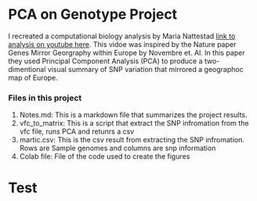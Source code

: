# PCA on Genotype Project 

I recreated a computational biology analysis by Maria Nattestad [link to analysis on youtube here](https://www.youtube.com/watch?v=-PCKK_nwFdA&feature=youtu.be). This vidoe was inspired by the Nature paper Genes Mirror Georgraphy within Europe by Novembre et. Al. In this paper they used Principal Component Analysis (PCA) to produce a two-dimentional visual summary of SNP variation that mirrored a geographoc map of Europe.


### Files in this project

1. Notes.md: This is a markdown file that summarizes the project results.
2. vfc_to_matrix: This is a script that extract the SNP infromation from the vfc file, runs PCA and retunrs a csv
3. martic.csv: This is the csv result from extracting the SNP infromation. Rows are Sample genomes and columns are snp information
4. Colab file: File of the code used to create the figures


   
# Test